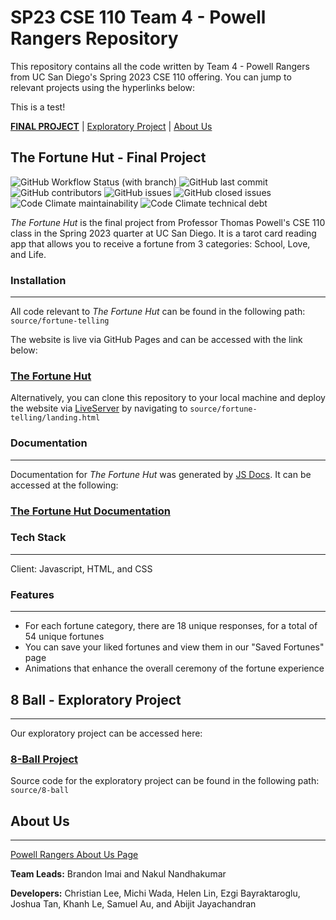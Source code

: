 # SP23 CSE 110 Team 4 - Powell Rangers Repository
This repository contains all the code written by Team 4 - Powell Rangers from UC San Diego's Spring 2023 CSE 110 offering. You can jump to relevant projects using the hyperlinks below:

This is a test!

[**FINAL PROJECT**](#the-fortune-hut---final-project) | [Exploratory Project](#8-ball---exploratory-project) | [About Us](#about-us)

## The Fortune Hut - Final Project
![GitHub Workflow Status (with branch)](https://img.shields.io/github/actions/workflow/status/cse110-sp23-group4/cse110-sp23-group4/testing.yml?branch=main)
![GitHub last commit](https://img.shields.io/github/last-commit/cse110-sp23-group4/cse110-sp23-group4)
![GitHub contributors](https://img.shields.io/github/contributors/cse110-sp23-group4/cse110-sp23-group4)
![GitHub issues](https://img.shields.io/github/issues-raw/cse110-sp23-group4/cse110-sp23-group4)
![GitHub closed issues](https://img.shields.io/github/issues-closed-raw/cse110-sp23-group4/cse110-sp23-group4)
![Code Climate maintainability](https://img.shields.io/codeclimate/maintainability-percentage/cse110-sp23-group4/cse110-sp23-group4)
![Code Climate technical debt](https://img.shields.io/codeclimate/tech-debt/cse110-sp23-group4/cse110-sp23-group4)

*The Fortune Hut* is the final project from Professor Thomas Powell's CSE 110 class in the Spring 2023 quarter at UC San Diego. It is a tarot card reading app that allows you to receive a fortune from 3 categories: School, Love, and Life.

### Installation
___
All code relevant to *The Fortune Hut* can be found in the following path: `source/fortune-telling`

The website is live via GitHub Pages and can be accessed with the link below:
### [The Fortune Hut](https://cse110-sp23-group4.github.io/cse110-sp23-group4/source/fortune-telling/landing.html)

Alternatively, you can clone this repository to your local machine and deploy the website via [LiveServer](https://marketplace.visualstudio.com/items?itemName=ritwickdey.LiveServer) by navigating to `source/fortune-telling/landing.html`

### Documentation
___
Documentation for *The Fortune Hut* was generated by [JS Docs](https://jsdoc.app/). It can be accessed at the following:
### [The Fortune Hut Documentation](https://cse110-sp23-group4.github.io/cse110-sp23-group4/specs/fortune-telling-docs/index.html)

### Tech Stack
___
Client: Javascript, HTML,  and CSS

### Features
___
- For each fortune category, there are 18 unique responses, for a total of 54 unique fortunes
- You can save your liked fortunes and view them in our "Saved Fortunes" page
- Animations that enhance the overall ceremony of the fortune experience


## 8 Ball - Exploratory Project
___
Our exploratory project can be accessed here:
### [8-Ball Project](https://cse110-sp23-group4.github.io/cse110-sp23-group4/source/8-ball/index.html)

Source code for the exploratory project can be found in the following path: `source/8-ball`

## About Us
___
[Powell Rangers About Us Page](https://cse110-sp23-group4.github.io/cse110-sp23-group4/admin/team.html)

**Team Leads:** Brandon Imai and Nakul Nandhakumar

**Developers:** Christian Lee, Michi Wada, Helen Lin, Ezgi Bayraktaroglu, Joshua Tan, Khanh Le, Samuel Au, and Abijit Jayachandran


